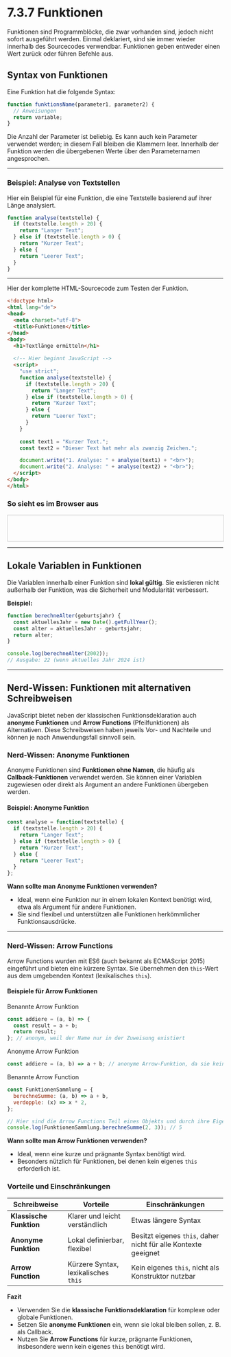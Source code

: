 # 7.3.7 Funktionen

Funktionen sind Programmblöcke, die zwar vorhanden sind, jedoch nicht sofort ausgeführt werden. Einmal deklariert, sind sie immer wieder innerhalb des Sourcecodes verwendbar. Funktionen geben entweder einen Wert zurück oder führen Befehle aus.

## Syntax von Funktionen

Eine Funktion hat die folgende Syntax:

```javascript  linenums="1"
function funktionsName(parameter1, parameter2) {
  // Anweisungen
  return variable;
}
```

Die Anzahl der Parameter ist beliebig. Es kann auch kein Parameter verwendet werden; in diesem Fall bleiben die Klammern leer. Innerhalb der Funktion werden die übergebenen Werte über den Parameternamen angesprochen.

---

### Beispiel: Analyse von Textstellen

Hier ein Beispiel für eine Funktion, die eine Textstelle basierend auf ihrer Länge analysiert.

```javascript  linenums="1"
function analyse(textstelle) {
  if (textstelle.length > 20) {
    return "Langer Text";
  } else if (textstelle.length > 0) {
    return "Kurzer Text";
  } else {
    return "Leerer Text";
  }
}
```
---

Hier der komplette HTML-Sourcecode zum Testen der Funktion.

```html linenums="1"
<!doctype html>
<html lang="de">
<head>
  <meta charset="utf-8">
  <title>Funktionen</title>
</head>
<body>
  <h1>Textlänge ermitteln</h1>
 
  <!-- Hier beginnt JavaScript -->
  <script>
    "use strict";
    function analyse(textstelle) {
      if (textstelle.length > 20) {
        return "Langer Text";
      } else if (textstelle.length > 0) {
        return "Kurzer Text";
      } else {
        return "Leerer Text";
      }
    }
    
    const text1 = "Kurzer Text.";
    const text2 = "Dieser Text hat mehr als zwanzig Zeichen.";

    document.write("1. Analyse: " + analyse(text1) + "<br>");
    document.write("2. Analyse: " + analyse(text2) + "<br>");
  </script>
</body>
</html>
```

### So sieht es im Browser aus

<iframe id="static-preview-frame" style="width: 100%; height: 60px; border: 1px solid #ccc;"></iframe>
<script>
  const iframeContent = `
    <!doctype html>
    <html lang="de">
    <head>
      <meta charset="utf-8">
      <title>JavaScript for-Schleife</title>
    </head>
    <body>
      <script>
    "use strict";
    function analyse(textstelle) {
      if (textstelle.length > 20) {
        return "Langer Text";
      } else if (textstelle.length > 0) {
        return "Kurzer Text";
      } else {
        return "Leerer Text";
      }
    }
    const text1 = "Kurzer Text.";
    const text2 = "Dieser Text hat mehr als zwanzig Zeichen.";
    document.write("1. Analyse: " + analyse(text1) + "<br>");
    document.write("2. Analyse: " + analyse(text2) + "<br>");
      </scr` + `ipt>
    </body>
    </html>
  `;
  const iframe = document.getElementById('static-preview-frame');
  iframe.srcdoc = iframeContent;
</script>

---

## Lokale Variablen in Funktionen

Die Variablen innerhalb einer Funktion sind **lokal gültig**. Sie existieren nicht außerhalb der Funktion, was die Sicherheit und Modularität verbessert.

**Beispiel:**
```javascript  linenums="1"
function berechneAlter(geburtsjahr) {
  const aktuellesJahr = new Date().getFullYear();
  const alter = aktuellesJahr - geburtsjahr;
  return alter;
}

console.log(berechneAlter(2002)); 
// Ausgabe: 22 (wenn aktuelles Jahr 2024 ist)
```

---


## Nerd-Wissen: Funktionen mit alternativen Schreibweisen

JavaScript bietet neben der klassischen Funktionsdeklaration auch **anonyme Funktionen** und **Arrow Functions** (Pfeilfunktionen) als Alternativen. Diese Schreibweisen haben jeweils Vor- und Nachteile und können je nach Anwendungsfall sinnvoll sein.


### Nerd-Wissen: Anonyme Funktionen

Anonyme Funktionen sind **Funktionen ohne Namen**, die häufig als **Callback-Funktionen** verwendet werden. Sie können einer Variablen zugewiesen oder direkt als Argument an andere Funktionen übergeben werden.

#### Beispiel: Anonyme Funktion
```javascript  linenums="1"
const analyse = function(textstelle) {
  if (textstelle.length > 20) {
    return "Langer Text";
  } else if (textstelle.length > 0) {
    return "Kurzer Text";
  } else {
    return "Leerer Text";
  }
};
```

**Wann sollte man Anonyme Funktionen verwenden?**

- Ideal, wenn eine Funktion nur in einem lokalen Kontext benötigt wird, etwa als Argument für andere Funktionen.
- Sie sind flexibel und unterstützen alle Funktionen herkömmlicher Funktionsausdrücke.

---

### Nerd-Wissen: Arrow Functions

Arrow Functions wurden mit ES6 (auch bekannt als ECMAScript 2015) eingeführt und bieten eine kürzere Syntax. Sie übernehmen den `this`-Wert aus dem umgebenden Kontext (lexikalisches `this`).

#### Beispiele für Arrow Funktionen

Benannte Arrow Funktion
```javascript  linenums="1"
const addiere = (a, b) => {
  const result = a + b;
  return result;
}; // anonym, weil der Name nur in der Zuweisung existiert
```

Anonyme Arrow Funktion
```javascript  linenums="1"
const addiere = (a, b) => a + b; // anonyme Arrow-Funktion, da sie keinen Namen hat
```

Benannte Arrow Function
```javascript  linenums="1"
const FunktionenSammlung = {
  berechneSumme: (a, b) => a + b,
  verdopple: (x) => x * 2,
};

// Hier sind die Arrow Functions Teil eines Objekts und durch ihre Eigenschaftsnamen benannt.
console.log(FunktionenSammlung.berechneSumme(2, 3)); // 5
```


**Wann sollte man Arrow Funktionen verwenden?**

- Ideal, wenn eine kurze und prägnante Syntax benötigt wird.
- Besonders nützlich für Funktionen, bei denen kein eigenes `this` erforderlich ist.




### Vorteile und Einschränkungen

| Schreibweise         | Vorteile                                        | Einschränkungen                                      |
|----------------------|-------------------------------------------------|-----------------------------------------------------|
| **Klassische Funktion** | Klarer und leicht verständlich                 | Etwas längere Syntax                                |
| **Anonyme Funktion**   | Lokal definierbar, flexibel                    | Besitzt eigenes `this`, daher nicht für alle Kontexte geeignet |
| **Arrow Function**     | Kürzere Syntax, lexikalisches `this`           | Kein eigenes `this`, nicht als Konstruktor nutzbar |


**Fazit**

- Verwenden Sie die **klassische Funktionsdeklaration** für komplexe oder globale Funktionen.
- Setzen Sie **anonyme Funktionen** ein, wenn sie lokal bleiben sollen, z. B. als Callback.
- Nutzen Sie **Arrow Functions** für kurze, prägnante Funktionen, insbesondere wenn kein eigenes `this` benötigt wird.



